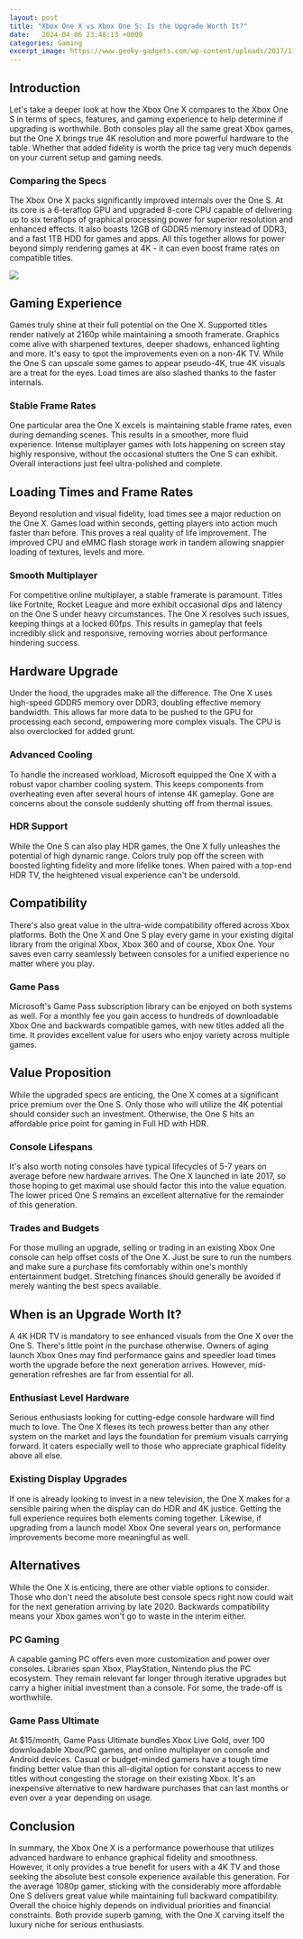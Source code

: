 ```yaml
---
layout: post
title: "Xbox One X vs Xbox One S: Is the Upgrade Worth It?"
date:   2024-04-06 23:48:13 +0000
categories: Gaming
excerpt_image: https://www.geeky-gadgets.com/wp-content/uploads/2017/11/Xbox-One-X-vs-Xbox-One-S.jpg
---
```


## Introduction
Let's take a deeper look at how the Xbox One X compares to the Xbox One S in terms of specs, features, and gaming experience to help determine if upgrading is worthwhile. Both consoles play all the same great Xbox games, but the One X brings true 4K resolution and more powerful hardware to the table. Whether that added fidelity is worth the price tag very much depends on your current setup and gaming needs.
### Comparing the Specs
The Xbox One X packs significantly improved internals over the One S. At its core is a 6-teraflop GPU and upgraded 8-core CPU capable of delivering up to six teraflops of graphical processing power for superior resolution and enhanced effects. It also boasts 12GB of GDDR5 memory instead of DDR3, and a fast 1TB HDD for games and apps. All this together allows for power beyond simply rendering games at 4K - it can even boost frame rates on compatible titles.

![](https://www.geeky-gadgets.com/wp-content/uploads/2017/11/Xbox-One-X-vs-Xbox-One-S.jpg)
## Gaming Experience  
Games truly shine at their full potential on the One X. Supported titles render natively at 2160p while maintaining a smooth framerate. Graphics come alive with sharpened textures, deeper shadows, enhanced lighting and more. It's easy to spot the improvements even on a non-4K TV. While the One S can upscale some games to appear pseudo-4K, true 4K visuals are a treat for the eyes. Load times are also slashed thanks to the faster internals.
### Stable Frame Rates  
One particular area the One X excels is maintaining stable frame rates, even during demanding scenes. This results in a smoother, more fluid experience. Intense multiplayer games with lots happening on screen stay highly responsive, without the occasional stutters the One S can exhibit. Overall interactions just feel ultra-polished and complete.
## Loading Times and Frame Rates
Beyond resolution and visual fidelity, load times see a major reduction on the One X. Games load within seconds, getting players into action much faster than before. This proves a real quality of life improvement. The improved CPU and eMMC flash storage work in tandem allowing snappier loading of textures, levels and more.
### Smooth Multiplayer
For competitive online multiplayer, a stable framerate is paramount. Titles like Fortnite, Rocket League and more exhibit occasional dips and latency on the One S under heavy circumstances. The One X resolves such issues, keeping things at a locked 60fps. This results in gameplay that feels incredibly slick and responsive, removing worries about performance hindering success.
## Hardware Upgrade
Under the hood, the upgrades make all the difference. The One X uses high-speed GDDR5 memory over DDR3, doubling effective memory bandwidth. This allows far more data to be pushed to the GPU for processing each second, empowering more complex visuals. The CPU is also overclocked for added grunt.
### Advanced Cooling
To handle the increased workload, Microsoft equipped the One X with a robust vapor chamber cooling system. This keeps components from overheating even after several hours of intense 4K gameplay. Gone are concerns about the console suddenly shutting off from thermal issues.
### HDR Support
While the One S can also play HDR games, the One X fully unleashes the potential of high dynamic range. Colors truly pop off the screen with boosted lighting fidelity and more lifelike tones. When paired with a top-end HDR TV, the heightened visual experience can't be undersold.
## Compatibility  
There's also great value in the ultra-wide compatibility offered across Xbox platforms. Both the One X and One S play every game in your existing digital library from the original Xbox, Xbox 360 and of course, Xbox One. Your saves even carry seamlessly between consoles for a unified experience no matter where you play. 
### Game Pass
Microsoft's Game Pass subscription library can be enjoyed on both systems as well. For a monthly fee you gain access to hundreds of downloadable Xbox One and backwards compatible games, with new titles added all the time. It provides excellent value for users who enjoy variety across multiple games.
## Value Proposition
While the upgraded specs are enticing, the One X comes at a significant price premium over the One S. Only those who will utilize the 4K potential should consider such an investment. Otherwise, the One S hits an affordable price point for gaming in Full HD with HDR.
### Console Lifespans
It's also worth noting consoles have typical lifecycles of 5-7 years on average before new hardware arrives. The One X launched in late 2017, so those hoping to get maximal use should factor this into the value equation. The lower priced One S remains an excellent alternative for the remainder of this generation.
### Trades and Budgets
For those mulling an upgrade, selling or trading in an existing Xbox One console can help offset costs of the One X. Just be sure to run the numbers and make sure a purchase fits comfortably within one's monthly entertainment budget. Stretching finances should generally be avoided if merely wanting the best specs available.
## When is an Upgrade Worth It?   
A 4K HDR TV is mandatory to see enhanced visuals from the One X over the One S. There's little point in the purchase otherwise. Owners of aging launch Xbox Ones may find performance gains and speedier load times worth the upgrade before the next generation arrives. However, mid-generation refreshes are far from essential for all. 
### Enthusiast Level Hardware
Serious enthusiasts looking for cutting-edge console hardware will find much to love. The One X flexes its tech prowess better than any other system on the market and lays the foundation for premium visuals carrying forward. It caters especially well to those who appreciate graphical fidelity above all else.
### Existing Display Upgrades
If one is already looking to invest in a new television, the One X makes for a sensible pairing when the display can do HDR and 4K justice. Getting the full experience requires both elements coming together. Likewise, if upgrading from a launch model Xbox One several years on, performance improvements become more meaningful as well.
## Alternatives
While the One X is enticing, there are other viable options to consider. Those who don't need the absolute best console specs right now could wait for the next generation arriving by late 2020. Backwards compatibility means your Xbox games won't go to waste in the interim either. 
### PC Gaming 
A capable gaming PC offers even more customization and power over consoles. Libraries span Xbox, PlayStation, Nintendo plus the PC ecosystem. They remain relevant far longer through iterative upgrades but carry a higher initial investment than a console. For some, the trade-off is worthwhile.
### Game Pass Ultimate
At $15/month, Game Pass Ultimate bundles Xbox Live Gold, over 100 downloadable Xbox/PC games, and online multiplayer on console and Android devices. Casual or budget-minded gamers have a tough time finding better value than this all-digital option for constant access to new titles without congesting the storage on their existing Xbox. It's an inexpensive alternative to new hardware purchases that can last months or even over a year depending on usage.
## Conclusion
In summary, the Xbox One X is a performance powerhouse that utilizes advanced hardware to enhance graphical fidelity and smoothness. However, it only provides a true benefit for users with a 4K TV and those seeking the absolute best console experience available this generation. For the average 1080p gamer, sticking with the considerably more affordable One S delivers great value while maintaining full backward compatibility. Overall the choice highly depends on individual priorities and financial constraints. Both provide superb gaming, with the One X carving itself the luxury niche for serious enthusiasts.